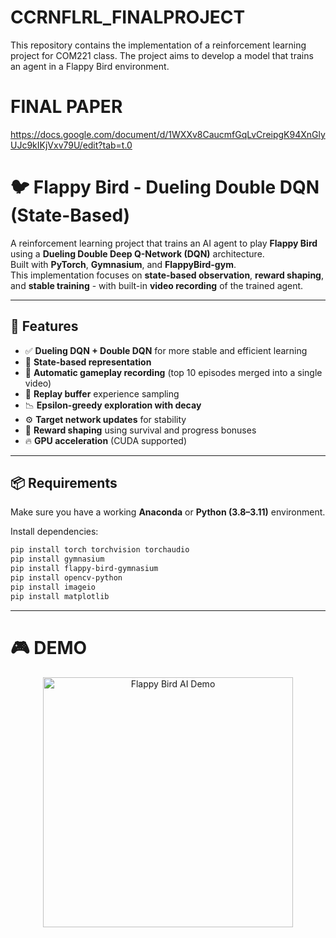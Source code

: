 # CCRNFLRL_FINALPROJECT
This repository contains the implementation of a reinforcement learning project for COM221 class. The project aims to develop a model that trains an agent in a Flappy Bird environment.

# FINAL PAPER
https://docs.google.com/document/d/1WXXv8CaucmfGqLvCreipgK94XnGlyUJc9kIKjVxv79U/edit?tab=t.0

# 🐦 Flappy Bird - Dueling Double DQN (State-Based)

A reinforcement learning project that trains an AI agent to play **Flappy Bird** using a **Dueling Double Deep Q-Network (DQN)** architecture.  
Built with **PyTorch**, **Gymnasium**, and **FlappyBird-gym**.  
This implementation focuses on **state-based observation**, **reward shaping**, and **stable training** - with built-in **video recording** of the trained agent.

---

## 🚀 Features

- ✅ **Dueling DQN + Double DQN** for more stable and efficient learning  
- 🧠 **State-based representation**
- 🎥 **Automatic gameplay recording** (top 10 episodes merged into a single video)  
- 💾 **Replay buffer** experience sampling  
- 📉 **Epsilon-greedy exploration with decay**  
- ⚙️ **Target network updates** for stability  
- 🧩 **Reward shaping** using survival and progress bonuses  
- 🔥 **GPU acceleration** (CUDA supported)

---

## 📦 Requirements

Make sure you have a working **Anaconda** or **Python (3.8–3.11)** environment.

Install dependencies:

```bash
pip install torch torchvision torchaudio
pip install gymnasium
pip install flappy-bird-gymnasium
pip install opencv-python
pip install imageio
pip install matplotlib

```
---
# 🎮 DEMO
<p align="center">
  <img src="https://github.com/teejx/Flappy-Bird/blob/main/asset/flappy-bird-demo.gif" alt="Flappy Bird AI Demo" width="400">
</p>
